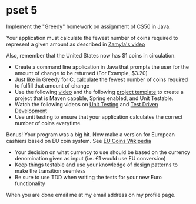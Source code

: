 pset 5 
======

Implement the "Greedy" homework on assignment of CS50 in Java.

Your application must calculate the fewest number of coins required to represent a given amount as described in [Zamyla's video](http://tv.launchcode.us/#/videos/cs50_greedy?lesson=CS50)

Also, remember that the United States now has $1 coins in circulation.

* Create a command line application in Java that prompts the user for the amount of change to be returned (For Example, $3.20)
* Just like in Greedy for C, calculate the fewest number of coins required to fulfill that amount of change
* Use the following [video](http://tv.launchcode.us/#/videos/java_maven_project_structure?lesson=Java) and the following [project template](https://github.com/MoMenne/launchcode-greedy-template) to create a project that is Maven capable, Spring enabled, and Unit Testable.
* Watch the following videos on [Unit Testing](http://tv.launchcode.us/#/videos/java_unit_testing?lesson=Java) and [Test Driven Development](http://tv.launchcode.us/#/videos/java_test_driven_development?lesson=Java)
* Use unit testing to ensure that your application calculates the correct number of coins everytime.  

Bonus!  Your program was a big hit.  Now make a version for European cashiers based on EU coin system.  See [EU Coins Wikipedia](http://en.wikipedia.org/wiki/Euro_coins)
* Your decision on what currency to use should be based on the currency denomination given as input (i.e. €1 would use EU conversion)
* Keep things testable and use your knowledge of design patterns to make the transition seemless
* Be sure to use TDD when writing the tests for your new Euro functionality

When you are done email me at my email address on my profile page.
